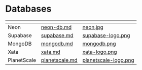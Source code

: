# Databases

<table data-view="cards">
    <thead>
        <tr>
            <th></th>
            <th data-hidden data-card-target data-type="content-ref"></th>
            <th data-hidden data-card-cover data-type="files"></th>
        </tr>
    </thead>
    <tbody>
        <tr>
		<td>Neon</td>
		<td>
			<a href="neon-db.md">neon-db.md</a>
		</td>
		<td>
			<a href="../../.gitbook/assets/neon.jpg">neon.jpg</a>
		</td>
	</tr>
        <tr>
            <td>Supabase</td>
            <td>
                <a href="supabase.md">supabase.md</a>
            </td>
            <td>
                <a href="../../.gitbook/assets/supabase-logo.png">supabase-logo.png</a>
	    </td>
        </tr>
	<tr>
            <td>MongoDB</td>
            <td>
                <a href="mongodb.md">mongodb.md</a>
            </td>
            <td>
                <a href="../../.gitbook/assets/mongodb.png">mongodb.png</a>
	    </td>
        </tr>
        <tr>
            <td>Xata</td>
            <td>
                <a href="xata.md">xata.md</a>
            </td>
            <td>
                <a href="../../.gitbook/assets/xata-logo.png">xata-logo.png</a>
        </tr>
        <tr>
            <td>PlanetScale</td>
            <td>
                <a href="planetscale.md">planetscale.md</a>
            </td>
            <td>
                <a href="../../.gitbook/assets/planetscale-logo.png">planetscale-logo.png</a>
	    </td>
      </tr>
    </tbody>
</table>
